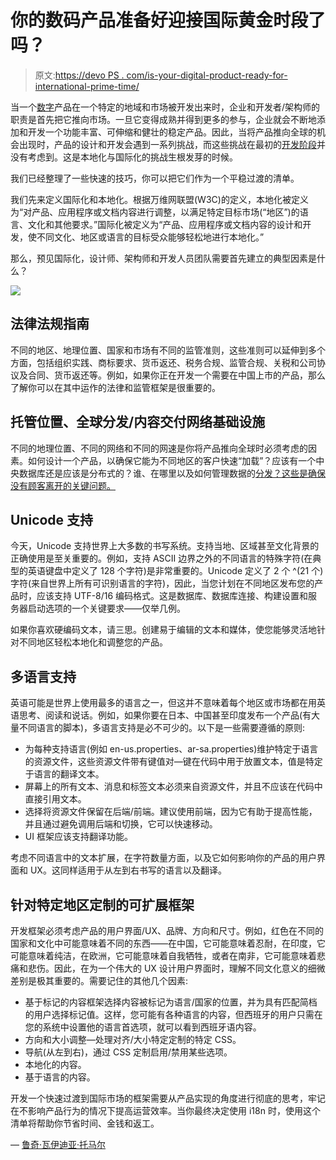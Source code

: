 # 你的数码产品准备好迎接国际黄金时段了吗？

> 原文:[https://devo PS . com/is-your-digital-product-ready-for-international-prime-time/](https://devops.com/is-your-digital-product-ready-for-international-prime-time/)

当一个[数字](https://relevancelab.com/offerings/digitalAEM.html)产品在一个特定的地域和市场被开发出来时，企业和开发者/架构师的职责是首先把它推向市场。一旦它变得成熟并得到更多的参与，企业就会不断地添加和开发一个功能丰富、可伸缩和健壮的稳定产品。因此，当将产品推向全球的机会出现时，产品的设计和开发会遇到一系列挑战，而这些挑战在最初的[开发阶段](https://relevancelab.com/Devops.html)并没有考虑到。这是本地化与国际化的挑战生根发芽的时候。

我们已经整理了一些快速的技巧，你可以把它们作为一个平稳过渡的清单。

我们先来定义国际化和本地化。根据万维网联盟(W3C)的定义，本地化被定义为“对产品、应用程序或文档内容进行调整，以满足特定目标市场(“地区”)的语言、文化和其他要求。”国际化被定义为“产品、应用程序或文档内容的设计和开发，使不同文化、地区或语言的目标受众能够轻松地进行本地化。”

那么，预见国际化，设计师、架构师和开发人员团队需要首先建立的典型因素是什么？

![](../Images/8635d9f3e713242ee3ca77b4d2941680.png)

## **法律法规指南**

不同的地区、地理位置、国家和市场有不同的监管准则，这些准则可以延伸到多个方面，包括组织实践、商标要求、货币返还、税务合规、监管合规、关税和公司协议及合同、货币返还等。例如，如果你正在开发一个需要在中国上市的产品，那么了解你可以在其中运作的法律和监管框架是很重要的。

## **托管位置、全球分发/内容交付网络基础设施**

不同的地理位置、不同的网络和不同的网速是你将产品推向全球时必须考虑的因素。如何设计一个产品，以确保它能为不同地区的客户快速“加载”？应该有一个中央数据库还是应该是分布式的？谁、在哪里以及如何管理数据的[分发？这些是确保没有顾客离开的关键问题。](http://analytics.relevancelab.com/)

## **Unicode 支持**

今天，Unicode 支持世界上大多数的书写系统。支持当地、区域甚至文化背景的正确使用是至关重要的。例如，支持 ASCII 边界之外的不同语言的特殊字符(在典型的英语键盘中定义了 128 个字符)是非常重要的。Unicode 定义了 2 个 ^(21 个)字符(来自世界上所有可识别语言的字符)，因此，当您计划在不同地区发布您的产品时，应该支持 UTF-8/16 编码格式。这是数据库、数据库连接、构建设置和服务器启动选项的一个关键要求——仅举几例。

如果你喜欢硬编码文本，请三思。创建易于编辑的文本和媒体，使您能够灵活地针对不同地区轻松本地化和调整您的产品。

## **多语言支持**

英语可能是世界上使用最多的语言之一，但这并不意味着每个地区或市场都在用英语思考、阅读和说话。例如，如果你要在日本、中国甚至印度发布一个产品(有大量不同语言的脚本)，多语言支持是必不可少的。以下是一些需要遵循的原则:

*   为每种支持语言(例如 en-us.properties、ar-sa.properties)维护特定于语言的资源文件，这些资源文件带有键值对—键在代码中用于放置文本，值是特定于语言的翻译文本。
*   屏幕上的所有文本、消息和标签文本必须来自资源文件，并且不应该在代码中直接引用文本。
*   选择将资源文件保留在后端/前端。建议使用前端，因为它有助于提高性能，并且通过避免调用后端和切换，它可以快速移动。
*   UI 框架应该支持翻译功能。

考虑不同语言中的文本扩展，在字符数量方面，以及它如何影响你的产品的用户界面和 UX。这同样适用于从左到右书写的语言以及翻译。

## **针对特定地区定制的可扩展框架**

开发框架必须考虑产品的用户界面/UX、品牌、方向和尺寸。例如，红色在不同的国家和文化中可能意味着不同的东西——在中国，它可能意味着忍耐，在印度，它可能意味着纯洁，在欧洲，它可能意味着自我牺牲，或者在南非，它可能意味着悲痛和悲伤。因此，在为一个伟大的 UX 设计用户界面时，理解不同文化意义的细微差别是极其重要的。需要记住的其他几个因素:

*   基于标记的内容框架选择内容被标记为语言/国家的位置，并为具有匹配简档的用户选择标记值。这样，您可能有各种语言的内容，但西班牙的用户只需在您的系统中设置他的语言首选项，就可以看到西班牙语内容。
*   方向和大小调整—处理对齐/大小特定定制的特定 CSS。
*   导航(从左到右)，通过 CSS 定制启用/禁用某些选项。
*   本地化的内容。
*   基于语言的内容。

开发一个快速过渡到国际市场的框架需要从产品实现的角度进行彻底的思考，牢记在不影响产品行为的情况下提高运营效率。当你最终决定使用 i18n 时，使用这个清单将帮助你节省时间、金钱和返工。

— [鲁奇·瓦伊迪亚·托马尔](https://devops.com/author/ruchi-tomar/)